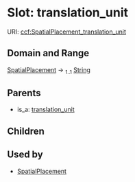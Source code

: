 
# Slot: translation_unit



URI: [ccf:SpatialPlacement_translation_unit](http://purl.org/ccf/SpatialPlacement_translation_unit)


## Domain and Range

[SpatialPlacement](SpatialPlacement.md) &#8594;  <sub>1..1</sub> [String](types/String.md)

## Parents

 *  is_a: [translation_unit](translation_unit.md)

## Children


## Used by

 * [SpatialPlacement](SpatialPlacement.md)
